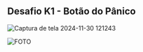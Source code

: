 ## Desafio K1 - Botão do Pânico

![Captura de tela 2024-11-30 121243](https://github.com/user-attachments/assets/354e81cc-2c91-4c4f-b07d-42b166ff1109)

![FOTO](https://github.com/user-attachments/assets/64f24b25-bdec-42c3-8c11-c57d75ca5d67)


